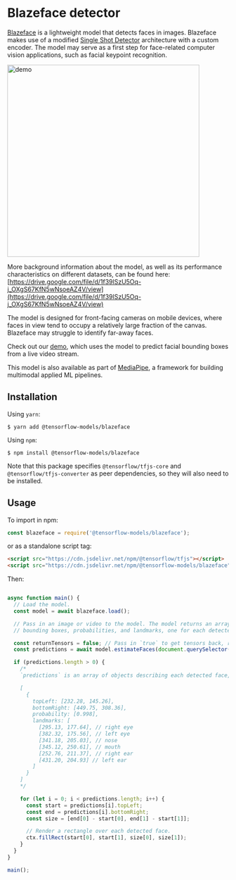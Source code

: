 # Blazeface detector

[Blazeface](https://arxiv.org/abs/1907.05047) is a lightweight model that detects faces in images. Blazeface makes use of a modified [Single Shot Detector](https://arxiv.org/abs/1512.02325) architecture with a custom encoder. The model may serve as a first step for face-related computer vision applications, such as facial keypoint recognition.

<img src="demo/demo.gif" alt="demo" style="width: 437px;"/>

More background information about the model, as well as its performance characteristics on different datasets, can be found here: [https://drive.google.com/file/d/1f39lSzU5Oq-j_OXgS67KfN5wNsoeAZ4V/view](https://drive.google.com/file/d/1f39lSzU5Oq-j_OXgS67KfN5wNsoeAZ4V/view)

The model is designed for front-facing cameras on mobile devices, where faces in view tend to occupy a relatively large fraction of the canvas. Blazeface may struggle to identify far-away faces.

Check out our [demo](https://storage.googleapis.com/tfjs-models/demos/blazeface/index.html), which uses the model to predict facial bounding boxes from a live video stream.

This model is also available as part of
[MediaPipe](https://github.com/google/mediapipe/tree/master/mediapipe/models), a
framework for building multimodal applied ML pipelines.

## Installation

Using `yarn`:

    $ yarn add @tensorflow-models/blazeface

Using `npm`:

    $ npm install @tensorflow-models/blazeface

Note that this package specifies `@tensorflow/tfjs-core` and `@tensorflow/tfjs-converter` as peer dependencies, so they will also need to be installed.

## Usage

To import in npm:

```js
const blazeface = require('@tensorflow-models/blazeface');
```

or as a standalone script tag:

```html
<script src="https://cdn.jsdelivr.net/npm/@tensorflow/tfjs"></script>
<script src="https://cdn.jsdelivr.net/npm/@tensorflow-models/blazeface"></script>
```

Then:

```js

async function main() {
  // Load the model.
  const model = await blazeface.load();

  // Pass in an image or video to the model. The model returns an array of
  // bounding boxes, probabilities, and landmarks, one for each detected face.

  const returnTensors = false; // Pass in `true` to get tensors back, rather than values.
  const predictions = await model.estimateFaces(document.querySelector("img"), returnTensors);

  if (predictions.length > 0) {
    /*
    `predictions` is an array of objects describing each detected face, for example:

    [
      {
        topLeft: [232.28, 145.26],
        bottomRight: [449.75, 308.36],
        probability: [0.998],
        landmarks: [
          [295.13, 177.64], // right eye
          [382.32, 175.56], // left eye
          [341.18, 205.03], // nose
          [345.12, 250.61], // mouth
          [252.76, 211.37], // right ear
          [431.20, 204.93] // left ear
        ]
      }
    ]
    */

    for (let i = 0; i < predictions.length; i++) {
      const start = predictions[i].topLeft;
      const end = predictions[i].bottomRight;
      const size = [end[0] - start[0], end[1] - start[1]];

      // Render a rectangle over each detected face.
      ctx.fillRect(start[0], start[1], size[0], size[1]);
    }
  }
}

main();

```
